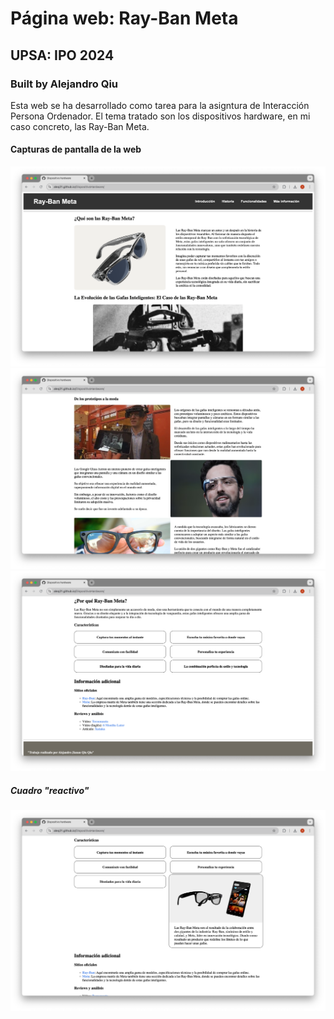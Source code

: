 # Página web: Ray-Ban Meta

## UPSA: IPO 2024

### Built by Alejandro Qiu

Esta web se ha desarrollado como tarea para la asigntura de Interacción Persona Ordenador. El tema tratado son los 
dispositivos hardware, en mi caso concreto, las Ray-Ban Meta.

#### Capturas de pantalla de la web
![Captura 1](./public/assets/Captura1.png?raw=true)
![Captura 2](./public/assets/Captura2.png?raw=true)
![Captura 3](./public/assets/Captura3.png?raw=true)

##### Cuadro "reactivo"
![Captura 4](./public/assets/Captura4.png?raw=true)

